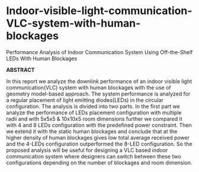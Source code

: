 # Indoor-visible-light-communication-VLC-system-with-human-blockages
Performance Analysis of Indoor Communication System Using Off-the-Shelf LEDs With Human Blockages

**ABSTRACT**

In this report we analyze the downlink performance of an indoor visible light communication(VLC) system with human blockages with the use of geometry model-based approach. The system performance is analyzed for a regular placement of light emitting diodes(LEDs) in the circular configuration. The analysis is divided into two parts. In the first part we analyze the performance of LEDs placement configuration with multiple radii and with 5x5x5 & 10x10x5 room dimensions further we compared it with 4 and 8 LEDs configuration with the predefined power constraint. Then we extend it with the static human blockages and conclude that at the higher density of human blockages gives low total average received power and the 4-LEDs configuration outperformed the 8-LED configuration. So the proposed analysis will be useful for designing a VLC based indoor communication system where designers can switch between these two configurations depending on the number of blockages and room dimension.

